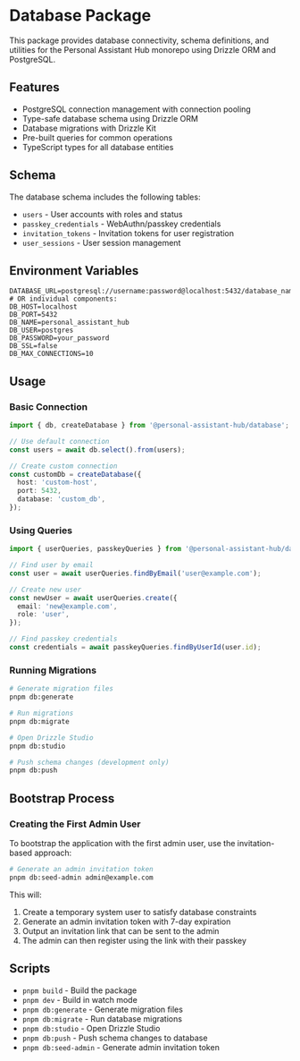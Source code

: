 # Database Package

This package provides database connectivity, schema definitions, and utilities for the Personal Assistant Hub monorepo using Drizzle ORM and PostgreSQL.

## Features

- PostgreSQL connection management with connection pooling
- Type-safe database schema using Drizzle ORM
- Database migrations with Drizzle Kit
- Pre-built queries for common operations
- TypeScript types for all database entities

## Schema

The database schema includes the following tables:

- `users` - User accounts with roles and status
- `passkey_credentials` - WebAuthn/passkey credentials
- `invitation_tokens` - Invitation tokens for user registration
- `user_sessions` - User session management

## Environment Variables

```env
DATABASE_URL=postgresql://username:password@localhost:5432/database_name
# OR individual components:
DB_HOST=localhost
DB_PORT=5432
DB_NAME=personal_assistant_hub
DB_USER=postgres
DB_PASSWORD=your_password
DB_SSL=false
DB_MAX_CONNECTIONS=10
```

## Usage

### Basic Connection

```typescript
import { db, createDatabase } from '@personal-assistant-hub/database';

// Use default connection
const users = await db.select().from(users);

// Create custom connection
const customDb = createDatabase({
  host: 'custom-host',
  port: 5432,
  database: 'custom_db',
});
```

### Using Queries

```typescript
import { userQueries, passkeyQueries } from '@personal-assistant-hub/database';

// Find user by email
const user = await userQueries.findByEmail('user@example.com');

// Create new user
const newUser = await userQueries.create({
  email: 'new@example.com',
  role: 'user',
});

// Find passkey credentials
const credentials = await passkeyQueries.findByUserId(user.id);
```

### Running Migrations

```bash
# Generate migration files
pnpm db:generate

# Run migrations
pnpm db:migrate

# Open Drizzle Studio
pnpm db:studio

# Push schema changes (development only)
pnpm db:push
```

## Bootstrap Process

### Creating the First Admin User

To bootstrap the application with the first admin user, use the invitation-based approach:

```bash
# Generate an admin invitation token
pnpm db:seed-admin admin@example.com
```

This will:

1. Create a temporary system user to satisfy database constraints
2. Generate an admin invitation token with 7-day expiration
3. Output an invitation link that can be sent to the admin
4. The admin can then register using the link with their passkey

## Scripts

- `pnpm build` - Build the package
- `pnpm dev` - Build in watch mode
- `pnpm db:generate` - Generate migration files
- `pnpm db:migrate` - Run database migrations
- `pnpm db:studio` - Open Drizzle Studio
- `pnpm db:push` - Push schema changes to database
- `pnpm db:seed-admin` - Generate admin invitation token
